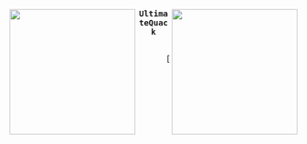 <div align="center">
  <p float="left">
    <img src="https://randomcatfacejs-git-main-patoflamejantetvs-projects.vercel.app" width="220" align="left">
    <img src="https://randomcatfacejs-git-main-patoflamejantetvs-projects.vercel.app" width="220" align="right">
  </p>
  <div align="center">
    <samp>
      <b>
        UltimateQuack
      </b>
    </samp>
    <br>
    <br>
    <pre>
      [Node]JS, VB.NET, C/C#/C++, [Iron, sometimes]Python
    </pre>
  </div>
  <br>
</div>